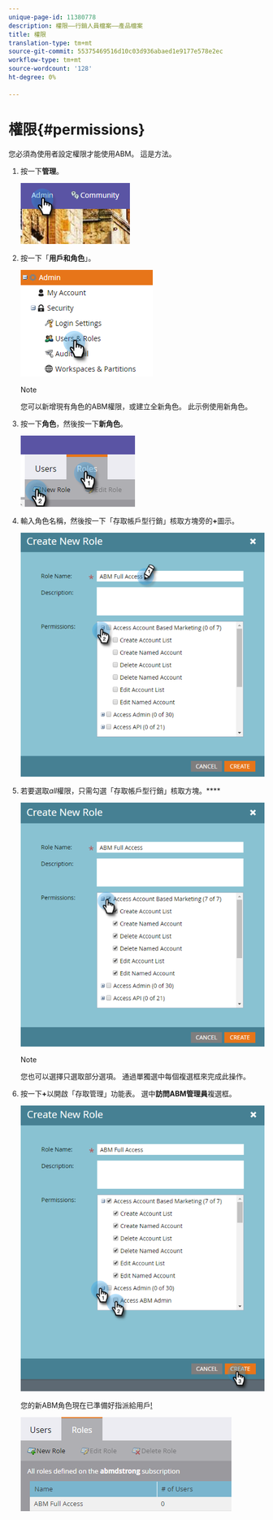 ```yaml
---
unique-page-id: 11380778
description: 權限——行銷人員檔案——產品檔案
title: 權限
translation-type: tm+mt
source-git-commit: 55375469516d10c03d936abaed1e9177e578e2ec
workflow-type: tm+mt
source-wordcount: '128'
ht-degree: 0%

---
```



# 權限{#permissions}

您必須為使用者設定權限才能使用ABM。 這是方法。

1. 按一下&#x200B;**管理**。

   ![](assets/one-2.png)

1. 按一下「**用戶和角色**」。

   ![](assets/two-2.png)

   >[!NOTE]
   >
   >您可以新增現有角色的ABM權限，或建立全新角色。 此示例使用新角色。

1. 按一下&#x200B;**角色**，然後按一下&#x200B;**新角色**。

   ![](assets/three-2.png)

1. 輸入角色名稱，然後按一下「存取帳戶型行銷」核取方塊旁的&#x200B;**+**&#x200B;圖示。

   ![](assets/four-1.png)

1. 若要選取&#x200B;_all_&#x200B;權限，只需勾選「存取帳戶型行銷」核取方塊。****

   ![](assets/five-1.png)

   >[!NOTE]
   >
   >您也可以選擇只選取部分選項。 通過單獨選中每個複選框來完成此操作。

1. 按一下&#x200B;**+**&#x200B;以開啟「存取管理」功能表。 選中&#x200B;**訪問ABM管理員**&#x200B;複選框。

   ![](assets/six-1.png)

   您的新ABM角色現在已準備好指派給用戶[!](/help/marketo/product-docs/administration/users-and-roles/managing-user-roles-and-permissions.md#assign-roles-to-a-user)

   ![](assets/seven.png)
